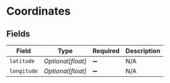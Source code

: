 # Coordinates


## Fields

| Field              | Type               | Required           | Description        |
| ------------------ | ------------------ | ------------------ | ------------------ |
| `latitude`         | *Optional[float]*  | :heavy_minus_sign: | N/A                |
| `longitude`        | *Optional[float]*  | :heavy_minus_sign: | N/A                |